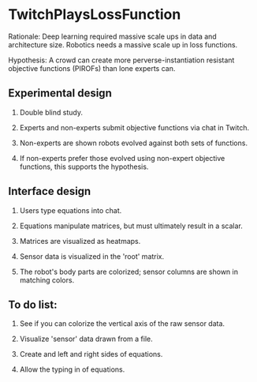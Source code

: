 # TwitchPlaysLossFunction

Rationale:  Deep learning required massive scale ups in data and architecture size. Robotics needs a massive scale up in loss functions.

Hypothesis: A crowd can create more perverse-instantiation resistant objective functions (PIROFs) than lone experts can.

## Experimental design

1. Double blind study.

2. Experts and non-experts submit objective functions via chat in Twitch.

3. Non-experts are shown robots evolved against both sets of functions.

4. If non-experts prefer those evolved using non-expert objective functions, this supports the hypothesis.

## Interface design

1. Users type equations into chat.

2. Equations manipulate matrices, but must ultimately result in a scalar.

3. Matrices are visualized as heatmaps.

4. Sensor data is visualized in the 'root' matrix.

5. The robot's body parts are colorized; sensor columns are shown in matching colors.

## To do list:

1. See if you can colorize the vertical axis of the raw sensor data.

2. Visualize 'sensor' data drawn from a file.

3. Create and left and right sides of equations.

4. Allow the typing in of equations.
